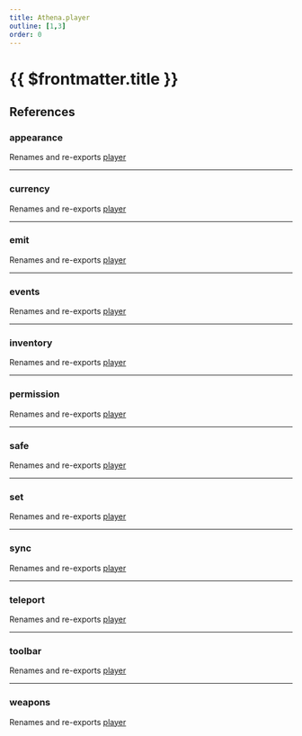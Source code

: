 ```yaml
---
title: Athena.player
outline: [1,3]
order: 0
---
```


# {{ $frontmatter.title }}


## References

### appearance

Renames and re-exports [player](server_config.md#player)

___

### currency

Renames and re-exports [player](server_config.md#player)

___

### emit

Renames and re-exports [player](server_config.md#player)

___

### events

Renames and re-exports [player](server_config.md#player)

___

### inventory

Renames and re-exports [player](server_config.md#player)

___

### permission

Renames and re-exports [player](server_config.md#player)

___

### safe

Renames and re-exports [player](server_config.md#player)

___

### set

Renames and re-exports [player](server_config.md#player)

___

### sync

Renames and re-exports [player](server_config.md#player)

___

### teleport

Renames and re-exports [player](server_config.md#player)

___

### toolbar

Renames and re-exports [player](server_config.md#player)

___

### weapons

Renames and re-exports [player](server_config.md#player)
